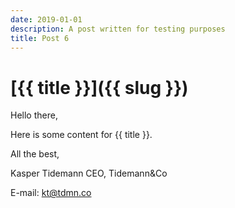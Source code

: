 ```yaml
---
date: 2019-01-01
description: A post written for testing purposes
title: Post 6
---
```


# [{{ title }}]({{ slug }})

Hello there,

Here is some content for {{ title }}.

All the best,

Kasper Tidemann
CEO, Tidemann&Co

E-mail: [kt@tdmn.co](kt@tdmn.co)